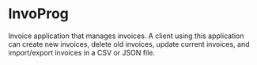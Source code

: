 # InvoProg 
Invoice application that manages invoices. A client using this application can create new invoices, delete old invoices, update current invoices, and import/export invoices in a CSV or JSON file.
